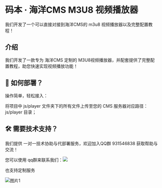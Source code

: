 # 码本 · 海洋CMS M3U8 视频播放器

我们开发了一个可以直接对接到海洋CMS的 m3u8 视频播放器以及完整配置教程！

## 介绍

我们开发了一款专为 海洋CMS 定制的 M3U8视频播放器，并配套提供了完整配置教程，助您快速实现视频播放功能！

## 🔧 如何部署？

操作简单，轻松接入：

将项目中 js/player 文件夹下的所有文件上传至您的 CMS 服务器对应路径：js/player 目录；

## 🛠️ 需要技术支持？

我们提供 一对一技术协助与代部署服务，欢迎加入QQ群 931546838 获取帮助与交流！

您可以使用 qq群来联系我们：![](https://img.shields.io/badge/QQ-931546838-blue)

也支持定制服务

![图片1](https://github.com/user-attachments/assets/8e551e0a-b7a9-49ef-ab6b-8827396d6d3a)
